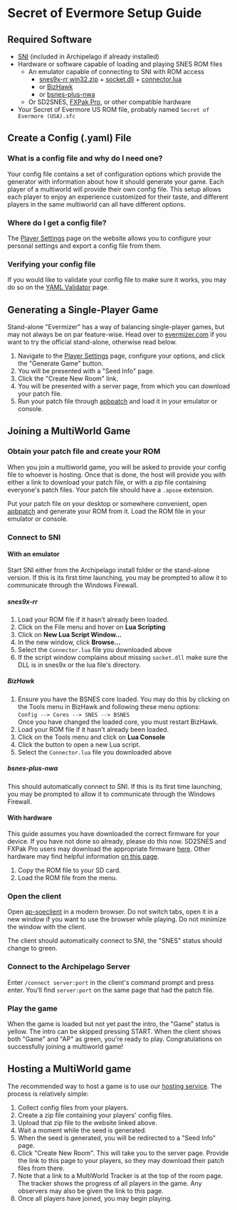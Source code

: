 # Secret of Evermore Setup Guide

## Required Software
- [SNI](https://github.com/alttpo/sni/releases) (included in Archipelago if already installed)
- Hardware or software capable of loading and playing SNES ROM files
    - An emulator capable of connecting to SNI with ROM access
        - [snes9x-rr win32.zip](https://github.com/gocha/snes9x-rr/releases) +
          [socket.dll](http://www.nyo.fr/~skarsnik/socket.dll) +
          [connector.lua](https://raw.githubusercontent.com/alttpo/sni/main/lua/Connector.lua)
        - or [BizHawk](http://tasvideos.org/BizHawk.html)
        - or [bsnes-plus-nwa](https://github.com/black-sliver/bsnes-plus)
    - Or SD2SNES, [FXPak Pro](https://krikzz.com/store/home/54-fxpak-pro.html), or other compatible hardware
- Your Secret of Evermore US ROM file, probably named `Secret of Evermore (USA).sfc`

## Create a Config (.yaml) File

### What is a config file and why do I need one?
Your config file contains a set of configuration options which provide the generator with information about how
it should generate your game. Each player of a multiworld will provide their own config file. This setup allows
each player to enjoy an experience customized for their taste, and different players in the same multiworld
can all have different options.

### Where do I get a config file?
The [Player Settings](/games/Secret%20of%20Evermore/player-settings) page on the website allows you to configure your
personal settings and export a config file from them.

### Verifying your config file
If you would like to validate your config file to make sure it works, you may do so on the
[YAML Validator](/mysterycheck) page.

## Generating a Single-Player Game
Stand-alone "Evermizer" has a way of balancing single-player games, but may not always be on par feature-wise.
Head over to [evermizer.com](https://evermizer.com) if you want to try the official stand-alone, otherwise read below.

1. Navigate to the [Player Settings](/games/Secret%20of%20Evermore/player-settings) page, configure your options, and
   click the "Generate Game" button.
2. You will be presented with a "Seed Info" page.
3. Click the "Create New Room" link.
4. You will be presented with a server page, from which you can download your patch file.
5. Run your patch file through [apbpatch](https://evermizer.com/apbpatch) and load it in your emulator or console.

## Joining a MultiWorld Game

### Obtain your patch file and create your ROM
When you join a multiworld game, you will be asked to provide your config file to whoever is hosting. Once that
is done, the host will provide you with either a link to download your patch file, or with a zip file containing
everyone's patch files. Your patch file should have a `.apsoe` extension.

Put your patch file on your desktop or somewhere convenient, open [apbpatch](https://evermizer.com/apbpatch) and
generate your ROM from it. Load the ROM file in your emulator or console.

### Connect to SNI

#### With an emulator
Start SNI either from the Archipelago install folder or the stand-alone version.
If this is its first time launching, you may be prompted to allow it to communicate through the Windows Firewall.

##### snes9x-rr
1. Load your ROM file if it hasn't already been loaded.
2. Click on the File menu and hover on **Lua Scripting**
3. Click on **New Lua Script Window...**
4. In the new window, click **Browse...**
5. Select the `Connector.lua` file you downloaded above
6. If the script window complains about missing `socket.dll` make sure the DLL is in snes9x or the lua file's directory.

##### BizHawk
1. Ensure you have the BSNES core loaded. You may do this by clicking on the Tools menu in BizHawk and following
   these menu options:  
   `Config --> Cores --> SNES --> BSNES`  
   Once you have changed the loaded core, you must restart BizHawk.
2. Load your ROM file if it hasn't already been loaded.
3. Click on the Tools menu and click on **Lua Console**
4. Click the button to open a new Lua script.
5. Select the `Connector.lua` file you downloaded above

##### bsnes-plus-nwa
This should automatically connect to SNI.
If this is its first time launching, you may be prompted to allow it to communicate through the Windows Firewall. 

#### With hardware
This guide assumes you have downloaded the correct firmware for your device. If you have not
done so already, please do this now. SD2SNES and FXPak Pro users may download the appropriate firmware
[here](https://github.com/RedGuyyyy/sd2snes/releases). Other hardware may find helpful information
[on this page](http://usb2snes.com/#supported-platforms).

1. Copy the ROM file to your SD card.
2. Load the ROM file from the menu.

### Open the client
Open [ap-soeclient](https://evermizer.com/apclient) in a modern browser. Do not switch tabs, open it in a new window
if you want to use the browser while playing. Do not minimize the window with the client.

The client should automatically connect to SNI, the "SNES" status should change to green.

### Connect to the Archipelago Server
Enter `/connect server:port` in the client's command prompt and press enter. You'll find `server:port` on the same page
that had the patch file.

### Play the game
When the game is loaded but not yet past the intro, the "Game" status is yellow. The intro can be skipped pressing
START. When the client shows both "Game" and "AP" as green, you're ready to play.
Congratulations on successfully joining a multiworld game!

## Hosting a MultiWorld game
The recommended way to host a game is to use our [hosting service](/generate). The process is relatively simple:

1. Collect config files from your players.
2. Create a zip file containing your players' config files.
3. Upload that zip file to the website linked above.
4. Wait a moment while the seed is generated.
5. When the seed is generated, you will be redirected to a "Seed Info" page.
6. Click "Create New Room". This will take you to the server page. Provide the link to this page to your players,
   so they may download their patch files from there.
7. Note that a link to a MultiWorld Tracker is at the top of the room page. The tracker shows the progress of all
   players in the game. Any observers may also be given the link to this page.
8. Once all players have joined, you may begin playing.
